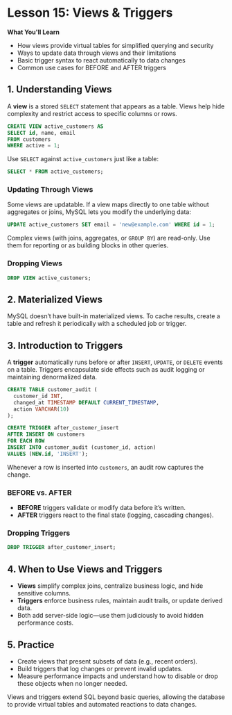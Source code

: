 # Lesson 15: Views & Triggers

**What You'll Learn**
- How views provide virtual tables for simplified querying and security
- Ways to update data through views and their limitations
- Basic trigger syntax to react automatically to data changes
- Common use cases for BEFORE and AFTER triggers

## 1. Understanding Views
A **view** is a stored `SELECT` statement that appears as a table. Views help hide complexity and restrict access to specific columns or rows.

```sql
CREATE VIEW active_customers AS
SELECT id, name, email
FROM customers
WHERE active = 1;
```
Use `SELECT` against `active_customers` just like a table:

```sql
SELECT * FROM active_customers;
```

### Updating Through Views
Some views are updatable. If a view maps directly to one table without aggregates or joins, MySQL lets you modify the underlying data:

```sql
UPDATE active_customers SET email = 'new@example.com' WHERE id = 1;
```

Complex views (with joins, aggregates, or `GROUP BY`) are read-only. Use them for reporting or as building blocks in other queries.

### Dropping Views
```sql
DROP VIEW active_customers;
```

## 2. Materialized Views
MySQL doesn’t have built-in materialized views. To cache results, create a table and refresh it periodically with a scheduled job or trigger.

## 3. Introduction to Triggers
A **trigger** automatically runs before or after `INSERT`, `UPDATE`, or `DELETE` events on a table. Triggers encapsulate side effects such as audit logging or maintaining denormalized data.

```sql
CREATE TABLE customer_audit (
  customer_id INT,
  changed_at TIMESTAMP DEFAULT CURRENT_TIMESTAMP,
  action VARCHAR(10)
);

CREATE TRIGGER after_customer_insert
AFTER INSERT ON customers
FOR EACH ROW
INSERT INTO customer_audit (customer_id, action)
VALUES (NEW.id, 'INSERT');
```
Whenever a row is inserted into `customers`, an audit row captures the change.

### BEFORE vs. AFTER
- **BEFORE** triggers validate or modify data before it’s written.
- **AFTER** triggers react to the final state (logging, cascading changes).

### Dropping Triggers
```sql
DROP TRIGGER after_customer_insert;
```

## 4. When to Use Views and Triggers
- **Views** simplify complex joins, centralize business logic, and hide sensitive columns.
- **Triggers** enforce business rules, maintain audit trails, or update derived data.
- Both add server-side logic—use them judiciously to avoid hidden performance costs.

## 5. Practice
- Create views that present subsets of data (e.g., recent orders).
- Build triggers that log changes or prevent invalid updates.
- Measure performance impacts and understand how to disable or drop these objects when no longer needed.

Views and triggers extend SQL beyond basic queries, allowing the database to provide virtual tables and automated reactions to data changes.
